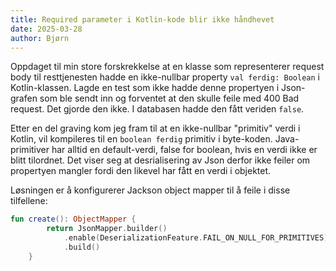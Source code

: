 ```yaml
---
title: Required parameter i Kotlin-kode blir ikke håndhevet
date: 2025-03-28
author: Bjørn
---
```


Oppdaget til min store forskrekkelse at en klasse som representerer request body til resttjenesten hadde en ikke-nullbar property `val ferdig: Boolean` i Kotlin-klassen. Lagde en test som ikke hadde denne propertyen i Json-grafen som ble sendt inn og forventet at den skulle feile med 400 Bad request. Det gjorde den ikke. I databasen hadde den fått veriden `false`.

Etter en del graving kom jeg fram til at en ikke-nullbar "primitiv" verdi i Kotlin, vil kompileres til en `boolean ferdig` primitiv i byte-koden. Java-primitiver har alltid en default-verdi, false for boolean, hvis en verdi ikke er blitt tilordnet. Det viser seg at desrialisering av Json derfor ikke feiler om propertyen mangler fordi den likevel har fått en verdi i objektet.

Løsningen er å konfigurerer Jackson object mapper til å feile i disse tilfellene:

```kotlin
fun create(): ObjectMapper {
        return JsonMapper.builder()
            .enable(DeserializationFeature.FAIL_ON_NULL_FOR_PRIMITIVES)
            .build()
    }
```